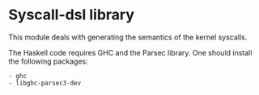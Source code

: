 # Syscall-dsl library

This module deals with generating the semantics of the kernel syscalls.

The Haskell code requires GHC and the Parsec library. One should install
the following packages:

    - ghc
    - libghc-parsec3-dev
